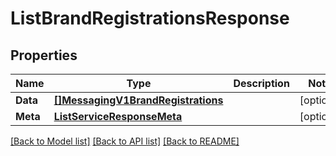 # ListBrandRegistrationsResponse

## Properties

Name | Type | Description | Notes
------------ | ------------- | ------------- | -------------
**Data** | [**[]MessagingV1BrandRegistrations**](messaging.v1.brand_registrations.md) |  | [optional] 
**Meta** | [**ListServiceResponseMeta**](ListServiceResponse_meta.md) |  | [optional] 

[[Back to Model list]](../README.md#documentation-for-models) [[Back to API list]](../README.md#documentation-for-api-endpoints) [[Back to README]](../README.md)


